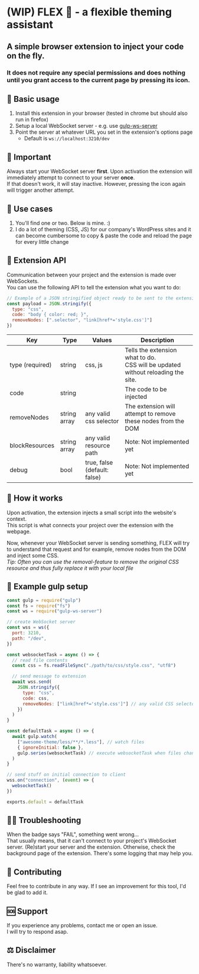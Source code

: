 # (WIP) FLEX 💪 - a flexible theming assistant

## A simple browser extension to inject your code on the fly.  

### It does not require any special permissions and does nothing until you grant access to the current page by pressing its icon.

## 📝 Basic usage

1) Install this extension in your browser (tested in chrome but should also run in firefox)
2) Setup a local WebSocket server - e.g. use [gulp-ws-server](https://www.npmjs.com/package/gulp-ws-server)
3) Point the server at whatever URL you set in the extension's options page
   - Default is `ws://localhost:3210/dev`

## 🚨 Important

Always start your WebSocket server **first**. Upon activation the extension will immediately attempt to connect to your server **once**.  
If that doesn't work, it will stay inactive. However, pressing the icon again will trigger another attempt.

## 📌 Use cases

1) You'll find one or two. Below is mine. :)
2) I do a lot of theming (CSS, JS) for our company's WordPress sites and it can become cumbersome to copy & paste the code and reload the page for every little change

## 🧩 Extension API

Communication between your project and the extension is made over WebSockets.  
You can use the following API to tell the extension what you want to do:

``` javascript
// Example of a JSON stringified object ready to be sent to the extension
const payload = JSON.stringify({
  type: "css",
  code: "body { color: red; }",
  removeNodes: [".selector", "link[href*='style.css']"]
})
```

| Key             | Type         | Values                       | Description                                                                        |
|-----------------|--------------|------------------------------|------------------------------------------------------------------------------------|
| type (required) | string       | css, js                      | Tells the extension what to do.<br>CSS will be updated without reloading the site. |
| code            | string       |                              | The code to be injected                                                            |
| removeNodes     | string array | any valid css selector       | The extension will attempt to remove these nodes from the DOM                      |
| blockResources  | string array | any valid resource path      | Note: Not implemented yet                                                          |
| debug           | bool         | true, false (default: false) | Note: Not implemented yet                                                          |


## 🤔 How it works

Upon activation, the extension injects a small script into the website's context.  
This script is what connects your project over the extension with the webpage.  

Now, whenever your WebSocket server is sending something, FLEX will try to understand that request and for example, remove nodes from the DOM and inject some CSS.  
*Tip: Often you can use the removal-feature to remove the original CSS resource and thus fully replace it with your local file*

## 🧾 Example gulp setup

``` javascript
const gulp = require("gulp")
const fs = require("fs")
const ws = require("gulp-ws-server")

// create WebSocket server
const wss = ws({
  port: 3210,
  path: "/dev",
})

const websocketTask = async () => {
  // read file contents
  const css = fs.readFileSync("./path/to/css/style.css", "utf8")

  // send message to extension
  await wss.send(
    JSON.stringify({
      type: "css",
      code: css,
      removeNodes: ["link[href*='style.css']"] // any valid CSS selector
    })
  )
}

const defaultTask = async () => {
  await gulp.watch(
    ["awesome-theme/less/**/*.less"], // watch files
    { ignoreInitial: false },
    gulp.series(websocketTask) // execute websocketTask when files change
  )
}

// send stuff on initial connection to client
wss.on("connection", (event) => {
  websocketTask()
})

exports.default = defaultTask

```

## 🤷‍♂️ Troubleshooting

When the badge says "FAIL", something went wrong...  
That usually means, that it can't connect to your project's WebSocket server. (Re)start your server and the extension.
Otherwise, check the background page of the extension. There's some logging that may help you.

## 🤝 Contributing

Feel free to contribute in any way. If I see an improvement for this tool, I'd be glad to add it.

## 🆘 Support

If you experience any problems, contact me or open an issue.  
I will try to respond asap.

## ⚖️ Disclaimer

There's no warranty, liability whatsoever.
